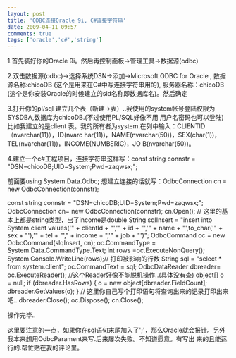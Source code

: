 ```yaml
---
layout: post
title: 'ODBC连接Oracle 9i, C#连接字符串'
date: 2009-04-11 09:57
comments: true
tags: ['oracle','c#','string']
---
```


1.首先装好你的Oracle 9i。然后再控制面板->管理工具->数据源(odbc)

2.双击数据源(odbc)->选择系统DSN->添加->Microsoft ODBC for Oracle , 数据源名称:chicoDB
(这个是用来在C#中写连接字符串用的), 服务器名称：chicoDB (这个是你安装Oracle的时候建立的sid名称即数据库名)。然后确定

3.打开你的pl/sql 建立几个表（新建->表）..我使用的system帐号登陆权限为SYSDBA,数据库为chicoDB.(不过使用PL/SQL好像不用
用户名密码也可以登陆)比如我建立的是client 表。我的所有者为system.在列中输入：CLIENTID （nvarchar(11)），ID(nvarc
har(11))，NAME(nvarchar(50))，SEX(char(1))，TEL(nvarchar(11))，INCOME(NUMBERIC)，JO
B(nvarchar(50))。

4.建立一个c#工程项目，连接字符串这样写：const string connstr =
"DSN=chicoDB;UID=System;Pwd=zaqwsx;";

前面要using System.Data.Odbc; 想建立连接的话就写：OdbcConnection cn = new
OdbcConnection(connstr);

const string connstr = "DSN=chicoDB;UID=System;Pwd=zaqwsx;"; OdbcConnection
cn= new OdbcConnection(connstr); cn.Open(); //
这里的基本上都是string类型，出了income是double String sqlInsert = "insert into System.client
values('" + clientId + "','" + id + "','" + name + "',to_char('" + sex +
"'),'" + tel + "'," + income + ",'" + job + "')"; OdbcCommand oc = new
OdbcCommand(slqInsert, cn); oc.CommandType = System.Data.CommandType.Text; int
rows =oc.ExecuteNonQuery(); System.Console.WriteLine(rows);// 打印被影响的行数 String
sql = "select * from system.client"; oc.CommandText = sql; OdbcDataReader
dbreader= oc.ExecuteReader(); //这个Reader好像不能脱机操作..(具体没有查) object[] o = null;
if (dbreader.HasRows) { o = new object[dbreader.FieldCount];
dbreader.GetValues(o); } // 这里你自己写个打印语句将查询出来的记录打印出来吧.. dbreader.Close();
oc.Dispose(); cn.Close();

操作完毕..

这里要注意的一点，如果你在sql语句末尾加入了';'，那么Oracle就会报错。另外我本来想用OdbcParament来写.后来屡次失败。不知道愿意。有写出
来的且能运行的.帮忙贴在我的评论里。

